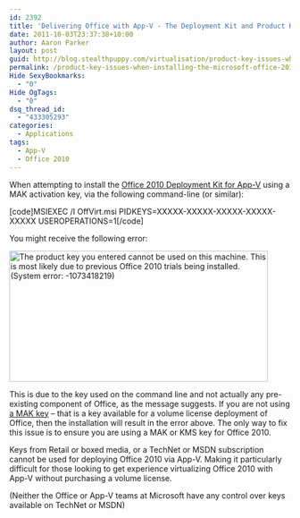```yaml
---
id: 2392
title: 'Delivering Office with App-V - The Deployment Kit and Product Key issues'
date: 2011-10-03T23:37:38+10:00
author: Aaron Parker
layout: post
guid: http://blog.stealthpuppy.com/virtualisation/product-key-issues-when-installing-the-microsoft-office-2010-deployment-kit-for-app-v/
permalink: /product-key-issues-when-installing-the-microsoft-office-2010-deployment-kit-for-app-v/
Hide SexyBookmarks:
  - "0"
Hide OgTags:
  - "0"
dsq_thread_id:
  - "433305293"
categories:
  - Applications
tags:
  - App-V
  - Office 2010
---
```

When attempting to install the [Office 2010 Deployment Kit for App-V](http://www.microsoft.com/download/en/details.aspx?id=10386) using a MAK activation key, via the following command-line (or similar):

[code]MSIEXEC /I OffVirt.msi PIDKEYS=XXXXX-XXXXX-XXXXX-XXXXX-XXXXX USEROPERATIONS=1[/code]

You might receive the following error:

<img style="background-image: none; padding-left: 0px; padding-right: 0px; display: inline; padding-top: 0px; border: 0px;" title="Office-AppV-Activation" src="https://stealthpuppy.com/media/2011/10/Office-AppV-Activation.png" alt="The product key you entered cannot be used on this machine. This is most likely due to previous Office 2010 trials being installed. (System error: -1073418219)" width="463" height="234" border="0" /> 

This is due to the key used on the command line and not actually any pre-existing component of Office, as the message suggests. If you are not using [a MAK key](http://technet.microsoft.com/en-us/office/ee691939) – that is a key available for a volume license deployment of Office, then the installation will result in the error above. The only way to fix this issue is to ensure you are using a MAK or KMS key for Office 2010.

Keys from Retail or boxed media, or a TechNet or MSDN subscription cannot be used for deploying Office 2010 via App-V. Making it particularly difficult for those looking to get experience virtualizing Office 2010 with App-V without purchasing a volume license.

(Neither the Office or App-V teams at Microsoft have any control over keys available on TechNet or MSDN)
